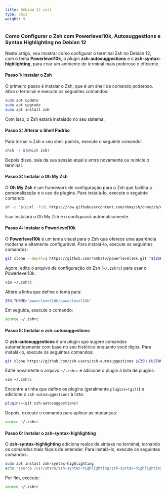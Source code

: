 ```yaml
---
title: Debian 12 init 
type: docs
weight: 9
---
```


### Como Configurar o Zsh com Powerlevel10k, Autosuggestions e Syntax Highlighting no Debian 12

Neste artigo, vou mostrar como configurar o terminal Zsh no Debian 12, com o tema **Powerlevel10k**, o plugin **zsh-autosuggestions** e o **zsh-syntax-highlighting**, para criar um ambiente de terminal mais poderoso e eficiente.

#### Passo 1: Instalar o Zsh
O primeiro passo é instalar o Zsh, que é um shell de comando poderoso. Abra o terminal e execute os seguintes comandos:

```bash
sudo apt update
sudo apt upgrade
sudo apt install zsh
```

Com isso, o Zsh estará instalado no seu sistema.

#### Passo 2: Alterar o Shell Padrão
Para tornar o Zsh o seu shell padrão, execute o seguinte comando:

```bash
chsh -s $(which zsh)
```

Depois disso, saia da sua sessão atual e entre novamente ou reinicie o terminal.

#### Passo 3: Instalar o Oh My Zsh
O **Oh My Zsh** é um framework de configuração para o Zsh que facilita a personalização e o uso de plugins. Para instalá-lo, execute o seguinte comando:

```bash
sh -c "$(curl -fsSL https://raw.githubusercontent.com/ohmyzsh/ohmyzsh/master/tools/install.sh)"
```

Isso instalará o Oh My Zsh e o configurará automaticamente.

#### Passo 4: Instalar o Powerlevel10k
O **Powerlevel10k** é um tema visual para o Zsh que oferece uma aparência moderna e altamente configurável. Para instalá-lo, execute os seguintes comandos:

```bash
git clone --depth=1 https://github.com/romkatv/powerlevel10k.git "${ZSH_CUSTOM:-$HOME/.oh-my-zsh/custom}/themes/powerlevel10k"
```

Agora, edite o arquivo de configuração do Zsh (`~/.zshrc`) para usar o Powerlevel10k:

```bash
vim ~/.zshrc
```

Altere a linha que define o tema para:

```bash
ZSH_THEME="powerlevel10k/powerlevel10k"
```

Em seguida, execute o comando:

```bash
source ~/.zshrc
```

#### Passo 5: Instalar o zsh-autosuggestions
O **zsh-autosuggestions** é um plugin que sugere comandos automaticamente com base no seu histórico enquanto você digita. Para instalá-lo, execute os seguintes comandos:

```bash
git clone https://github.com/zsh-users/zsh-autosuggestions ${ZSH_CUSTOM:-~/.oh-my-zsh/custom}/plugins/zsh-autosuggestions
```

Edite novamente o arquivo `~/.zshrc` e adicione o plugin à lista de plugins:

```bash
vim ~/.zshrc
```

Encontre a linha que define os plugins (geralmente `plugins=(git)`) e adicione o `zsh-autosuggestions` à lista:

```bash
plugins=(git zsh-autosuggestions)
```

Depois, execute o comando para aplicar as mudanças:

```bash
source ~/.zshrc
```

#### Passo 6: Instalar o zsh-syntax-highlighting
O **zsh-syntax-highlighting** adiciona realce de sintaxe no terminal, tornando os comandos mais fáceis de entender. Para instalá-lo, execute os seguintes comandos:

```bash
sudo apt install zsh-syntax-highlighting
echo "source /usr/share/zsh-syntax-highlighting/zsh-syntax-highlighting.zsh" >> ${ZDOTDIR:-$HOME}/.zshrc
```

Por fim, execute:

```bash
source ~/.zshrc
```

